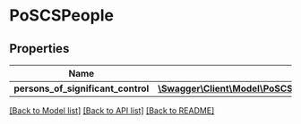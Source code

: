 # PoSCSPeople

## Properties
Name | Type | Description | Notes
------------ | ------------- | ------------- | -------------
**persons_of_significant_control** | [**\Swagger\Client\Model\PoSCSPeoplePersonsOfSignificantControl[]**](PoSCSPeoplePersonsOfSignificantControl.md) |  | 

[[Back to Model list]](../README.md#documentation-for-models) [[Back to API list]](../README.md#documentation-for-api-endpoints) [[Back to README]](../README.md)


